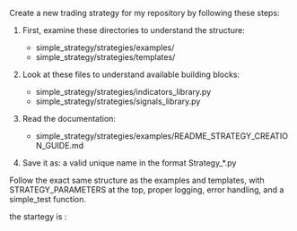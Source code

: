 Create a new trading strategy for my repository by following these steps:

1. First, examine these directories to understand the structure:
   - simple_strategy/strategies/examples/
   - simple_strategy/strategies/templates/

2. Look at these files to understand available building blocks:
   - simple_strategy/strategies/indicators_library.py
   - simple_strategy/strategies/signals_library.py

3. Read the documentation:
   - simple_strategy/strategies/examples/README_STRATEGY_CREATION_GUIDE.md

5. Save it as: a valid unique name in the format Strategy_*.py

Follow the exact same structure as the examples and templates, with STRATEGY_PARAMETERS at the top, proper logging, error handling, and a simple_test function.

the startegy is :